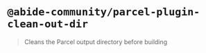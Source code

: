 # `@abide-community/parcel-plugin-clean-out-dir`

> Cleans the Parcel output directory before building
